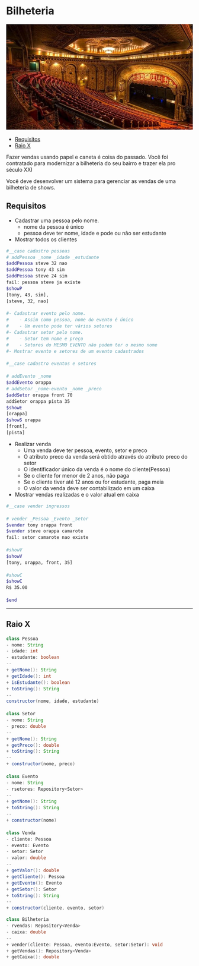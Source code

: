 # Bilheteria
![](figura.jpg)

<!--TOC_BEGIN-->
- [Requisitos](#requisitos)
- [Raio X](#raio-x)

<!--TOC_END-->

Fazer vendas usando papel e caneta é coisa do passado. Você foi contratado para modernizar a bilheteria do seu bairro e trazer ela pro século XXI

Você deve desenvolver um sistema para gerenciar as vendas de uma bilheteria de shows.


## Requisitos

- Cadastrar uma pessoa pelo nome.
    - nome da pessoa é único
    - pessoa deve ter nome, idade e pode ou não ser estudante
- Mostrar todos os clientes

```sh
#__case cadastro pessoas
# addPessoa _nome _idade _estudante
$addPessoa steve 32 nao
$addPessoa tony 43 sim
$addPessoa steve 24 sim
fail: pessoa steve ja existe
$showP
[tony, 43, sim],
[steve, 32, nao]

#- Cadastrar evento pelo nome.
#    - Assim como pessoa, nome do evento é único
#    - Um evento pode ter vários setores
#- Cadastrar setor pelo nome.
#    - Setor tem nome e preço
#    - Setores do MESMO EVENTO não podem ter o mesmo nome
#- Mostrar evento e setores de um evento cadastrados

#__case cadastro eventos e setores

# addEvento _nome
$addEvento orappa
# addSetor _nome-evento _nome _preco
$addSetor orappa front 70
addSetor orappa pista 35
$showE
[orappa]
$showS orappa
[front],
[pista]

```

- Realizar venda
    - Uma venda deve ter pessoa, evento, setor e preco
    - O atributo preco da venda será obtido através do atributo preco do setor
    - O identificador único da venda é o nome do cliente(Pessoa)
    - Se o cliente for menor de 2 anos, não paga
    - Se o cliente tiver até 12 anos ou for estudante, paga meia
    - O valor da venda deve ser contabilizado em um caixa
- Mostrar vendas realizadas e o valor atual em caixa

```sh
#__case vender ingressos

# vender _Pessoa _Evento _Setor
$vender tony orappa front
$vender steve orappa camarote
fail: setor camarote nao existe

#showV
$showV
[tony, orappa, front, 35]

#showC
$showC
R$ 35.00

$end
```
***
## Raio X

````java
class Pessoa
- nome: String
- idade: int
- estudante: boolean
--
+ getNome(): String
+ getIdade(): int
+ isEstudante(): boolean
+ toString(): String
--
constructor(nome, idade, estudante)

class Setor
- nome: String
- preco: double
--
+ getNome(): String
+ getPreco(): double
+ toString(): String
--
+ constructor(nome, preco)

class Evento
- nome: String
- rsetores: Repository<Setor>
--
+ getNome(): String
+ toString(): String
--
+ constructor(nome)

class Venda
- cliente: Pessoa
- evento: Evento
- setor: Setor
- valor: double
--
+ getValor(): double
+ getCliente(): Pessoa
+ getEvento(): Evento
+ getSetor(): Setor
+ toString(): String
--
+ constructor(cliente, evento, setor)
````

```c++
class Bilheteria
- rvendas: Repository<Venda>
- caixa: double
--
+ vender(cliente: Pessoa, evento:Evento, setor:Setor): void
+ getVendas(): Repository<Venda>
+ getCaixa(): double
```
